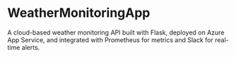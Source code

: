 # WeatherMonitoringApp
A cloud-based weather monitoring API built with Flask, deployed on Azure App Service, and integrated with Prometheus for metrics and Slack for real-time alerts.

